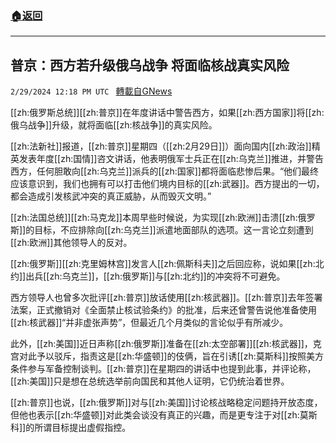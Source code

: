 ###  [:house:返回](README.md)
---


## 普京：西方若升级俄乌战争 将面临核战真实风险
`2/29/2024 12:18 PM UTC ` [轉載自GNews](https://gnews.org/articles/2353047)

[[zh:俄罗斯总统]][[zh:普京]]在年度讲话中警告西方，如果[[zh:西方国家]]将[[zh:俄乌战争]]升级，就将面临[[zh:核战争]]的真实风险。

[[zh:法新社]]报道，[[zh:普京]]星期四（[[zh:2月29日]]）面向国内[[zh:政治]]精英发表年度[[zh:国情]]咨文讲话，他表明俄军士兵正在[[zh:乌克兰]]推进，并警告西方，任何胆敢向[[zh:乌克兰]]派兵的[[zh:国家]]都将面临悲惨后果。“他们最终应该意识到，我们也拥有可以打击他们境内目标的[[zh:武器]]。西方提出的一切，都会造成引发核武冲突的真正威胁，从而毁灭文明。”

[[zh:法国总统]][[zh:马克龙]]本周早些时候说，为实现[[zh:欧洲]]击溃[[zh:俄罗斯]]的目标，不应排除向[[zh:乌克兰]]派遣地面部队的选项。这一言论立刻遭到[[zh:欧洲]]其他领导人的反对。

[[zh:俄罗斯]][[zh:克里姆林宫]]发言人[[zh:佩斯科夫]]之后回应称，说如果[[zh:北约]]出兵[[zh:乌克兰]]，[[zh:俄罗斯]]与[[zh:北约]]的冲突将不可避免。

西方领导人也曾多次批评[[zh:普京]]放话使用[[zh:核武器]]。[[zh:普京]]去年签署法案，正式撤销对《全面禁止核试验条约》的批准，后来还曾警告说他准备使用[[zh:核武器]]“并非虚张声势”，但最近几个月类似的言论似乎有所减少。

此外，[[zh:美国]]近日声称[[zh:俄罗斯]]准备在[[zh:太空部署]][[zh:核武器]]，克宫对此予以驳斥，指责这是[[zh:华盛顿]]的伎俩，旨在引诱[[zh:莫斯科]]按照美方条件参与军备控制谈判。[[zh:普京]]在星期四的讲话中也提到此事，并评论称，[[zh:美国]]只是想在总统选举前向国民和其他人证明，它仍统治着世界。

[[zh:普京]]也说，[[zh:俄罗斯]]对与[[zh:美国]]讨论核战略稳定问题持开放态度，但他也表示[[zh:华盛顿]]对此类会谈没有真正的兴趣，而是更专注于对[[zh:莫斯科]]的所谓目标提出虚假指控。
